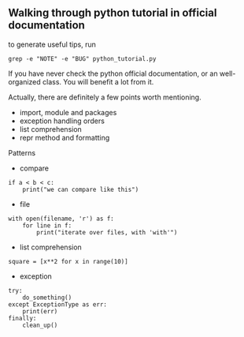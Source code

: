 ## Walking through python tutorial in official documentation

to generate useful tips, run
```
grep -e "NOTE" -e "BUG" python_tutorial.py
```

If you have never check the python official documentation, or an well-organized class. You will benefit a lot from it.

Actually, there are definitely a few points worth mentioning.

 - import, module and packages
 - exception handling orders
 - list comprehension
 - repr method and formatting


Patterns
 - compare
 ```
 if a < b < c:
     print("we can compare like this")
 ```
 - file
 ```
 with open(filename, 'r') as f:
     for line in f:
         print("iterate over files, with 'with'")
 ```
 - list comprehension
 ```
 square = [x**2 for x in range(10)]
 ```
 - exception
 ```
 try:
     do_something()
 except ExceptionType as err:
     print(err)
 finally:
     clean_up()
 ```